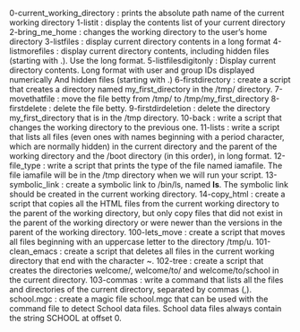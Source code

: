 0-current_working_directory : prints the absolute path name of the current working directory
1-listit : display the contents list of your current directory
2-bring_me_home : changes the working directory to the user’s home directory
3-listfiles : display current directory contents in a long format
4-listmorefiles : display current directory contents, including hidden files (starting with .). Use the long format.
5-listfilesdigitonly : Display current directory contents. Long format with user and group IDs displayed numerically And hidden files (starting with .)
6-firstdirectory : create a script that creates a directory named my_first_directory in the /tmp/ directory.
7-movethatfile : move the file betty from /tmp/ to /tmp/my_first_directory
8-firstdelete : delete the file betty.
9-firstdirdeletion : delete the directory my_first_directory that is in the /tmp directory.
10-back : write a script that changes the working directory to the previous one.
11-lists : write a script that lists all files (even ones with names beginning with a period character, which are normally hidden) in the current directory and the parent of the working directory and the /boot directory (in this order), in long format.
12-file_type : write a script that prints the type of the file named iamafile. The file iamafile will be in the /tmp directory when we will run your script.
13-symbolic_link : create a symbolic link to /bin/ls, named __ls__. The symbolic link should be created in the current working directory.
14-copy_html : create a script that copies all the HTML files from the current working directory to the parent of the working directory, but only copy files that did not exist in the parent of the working directory or were newer than the versions in the parent of the working directory.
100-lets_move : create a script that moves all files beginning with an uppercase letter to the directory /tmp/u.
101-clean_emacs : create a script that deletes all files in the current working directory that end with the character ~.
102-tree : create a script that creates the directories welcome/, welcome/to/ and welcome/to/school in the current directory.
103-commas : write a command that lists all the files and directories of the current directory, separated by commas (,).
school.mgc : create a magic file school.mgc that can be used with the command file to detect School data files. School data files always contain the string SCHOOL at offset 0.
